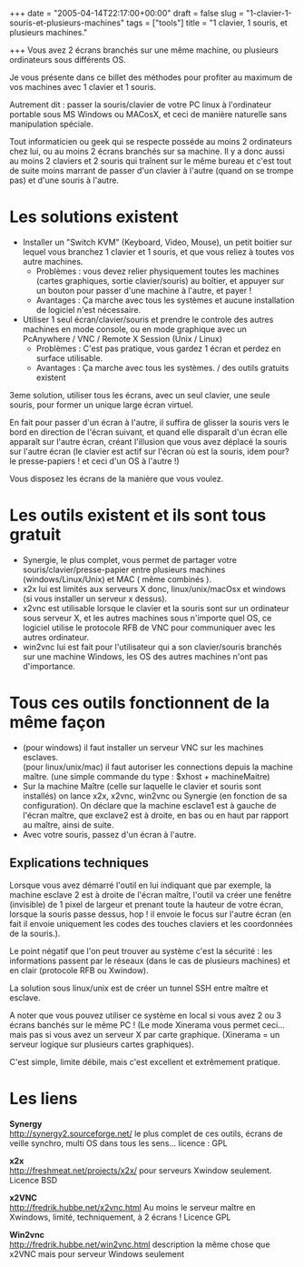 +++
date = "2005-04-14T22:17:00+00:00"
draft = false
slug = "1-clavier-1-souris-et-plusieurs-machines"
tags = ["tools"]
title = "1 clavier, 1 souris, et plusieurs machines."

+++
Vous avez 2 écrans branchés sur une même machine, ou plusieurs ordinateurs sous différents OS.

Je vous présente dans ce billet des méthodes pour profiter au maximum de vos machines avec 1 clavier et 1 souris.

Autrement dit : passer la souris/clavier de votre PC linux à l'ordinateur portable sous MS Windows ou MACosX, et ceci de manière naturelle sans manipulation spéciale.



Tout informaticien ou geek qui se respecte posséde au moins 2 ordinateurs chez lui, ou au moins 2 écrans branchés sur sa machine.
Il y a donc aussi au moins 2 claviers et 2 souris qui traînent sur le même bureau et c'est tout de suite moins marrant de passer d'un clavier à l'autre (quand on se trompe pas) et d'une souris à l'autre.

# Les solutions existent

* Installer un "Switch KVM" (Keyboard, Video, Mouse), un petit boitier sur lequel vous branchez 1 clavier et 1 souris, et que vous reliez à toutes vos autre machines.
	* Problèmes : vous devez relier physiquement toutes les machines (cartes graphiques, sortie clavier/souris) au boîtier, et appuyer sur un bouton pour passer d'une machine à l'autre, et payer !
	* Avantages : Ça marche avec tous les systèmes et aucune installation de logiciel n'est nécessaire.
* Utiliser 1 seul écran/clavier/souris et prendre le controle des autres machines en mode console, ou en mode graphique avec un PcAnywhere / VNC / Remote X Session (Unix / Linux)
	* Problèmes : C'est pas pratique, vous gardez 1 écran et perdez en surface utilisable.
	* Avantages : Ça marche avec tous les systèmes. / des outils gratuits existent

3eme solution, utiliser tous les écrans, avec un seul clavier, une seule souris, pour former un unique large écran virtuel.

En fait pour passer d'un écran à l'autre, il suffira de glisser la souris vers le bord en direction de l'écran suivant, et quand elle disparaît d'un écran elle apparaît sur l'autre écran, créant l'illusion que vous avez déplacé la souris sur l'autre écran (le clavier est actif sur l'écran où est la souris, idem pour? le presse-papiers ! et ceci d'un OS à l'autre !)

Vous disposez les écrans de la manière que vous voulez.

# Les outils existent et ils sont tous gratuit

* Synergie, le plus complet, vous permet de partager votre souris/clavier/presse-papier entre plusieurs machines (windows/Linux/Unix) et MAC ( même combinés ).
* x2x lui est limités aux serveurs X donc, linux/unix/macOsx et windows (si vous installer un serveur x dessus).
* x2vnc est utilisable lorsque le clavier et la souris sont sur un ordinateur sous serveur X, et les autres machines sous n'importe quel OS, ce logiciel utilise le protocole RFB de VNC pour communiquer avec les autres ordinateur.
* win2vnc lui est fait pour l'utilisateur qui a son clavier/souris branchés sur une machine Windows, les OS des autres machines n'ont pas d'importance.


# Tous ces outils fonctionnent de la même façon

* (pour windows) il faut installer un serveur VNC sur les machines esclaves.  
(pour linux/unix/mac) il faut autoriser les connections depuis la machine maître. (une simple commande du type : $xhost + machineMaitre)
* Sur la machine Maître (celle sur laquelle le clavier et souris sont installés) on lance x2x, x2vnc, win2vnc ou Synergie (en fonction de sa configuration).
On déclare que la machine esclave1 est à gauche de l'écran maître, que exclave2 est à droite, en bas ou en haut par rapport au maître, ainsi de suite.
* Avec votre souris, passez d'un écran à l'autre.

## Explications techniques

Lorsque vous avez démarré l'outil en lui indiquant que par exemple, la machine esclave 2 est à droite de l'écran maître, l'outil va créer une fenêtre (invisible) de 1 pixel de largeur et prenant toute la hauteur de votre écran, lorsque la souris passe dessus, hop ! il envoie le focus sur l'autre écran (en fait il envoie uniquement les codes des touches claviers et les coordonnées de la souris.).

Le point négatif que l'on peut trouver au système c'est la sécurité : les informations passent par le réseaux (dans le cas de plusieurs machines) et en clair (protocole RFB ou Xwindow).

La solution sous linux/unix est de créer un tunnel SSH entre maître et esclave.

A noter que vous pouvez utiliser ce système en local si vous avez 2 ou 3 écrans banchés sur le même PC ! (Le mode Xinerama vous permet ceci... mais pas si vous avez un serveur X par carte graphique. (Xinerama = un serveur logique sur plusieurs cartes graphiques).

C'est simple, limite débile, mais c'est excellent et extrêmement pratique.

# Les liens

**Synergy**  
<http://synergy2.sourceforge.net/>
le plus complet de ces outils, écrans de veille synchro, multi OS dans tous les sens...
licence : GPL

**x2x**  
<http://freshmeat.net/projects/x2x/>
pour serveurs Xwindow seulement.
Licence BSD

**x2VNC**  
<http://fredrik.hubbe.net/x2vnc.html>
Au moins le serveur maître en Xwindows, limité, techniquement, à 2 écrans !
Licence GPL

**Win2vnc**  
<http://fredrik.hubbe.net/win2vnc.html>
description
la même chose que x2VNC mais pour serveur Windows seulement
